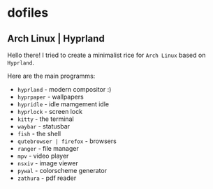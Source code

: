 # dofiles
## Arch Linux | Hyprland

Hello there! I tried to create a minimalist rice for `Arch Linux` based on `Hyprland`.

Here are the main programms:

- `hyprland` - modern compositor :)
- `hyprpaper` - wallpapers
- `hypridle` - idle mamgement idle
- `hyprlock` - screen lock 
- `kitty` - the terminal
- `waybar` - statusbar
- `fish` - the shell
- `qutebrowser | firefox` - browsers
- `ranger` - file manager
- `mpv` - video player
- `nsxiv` - image viewer
- `pywal` - colorscheme generator
- `zathura` - pdf reader


